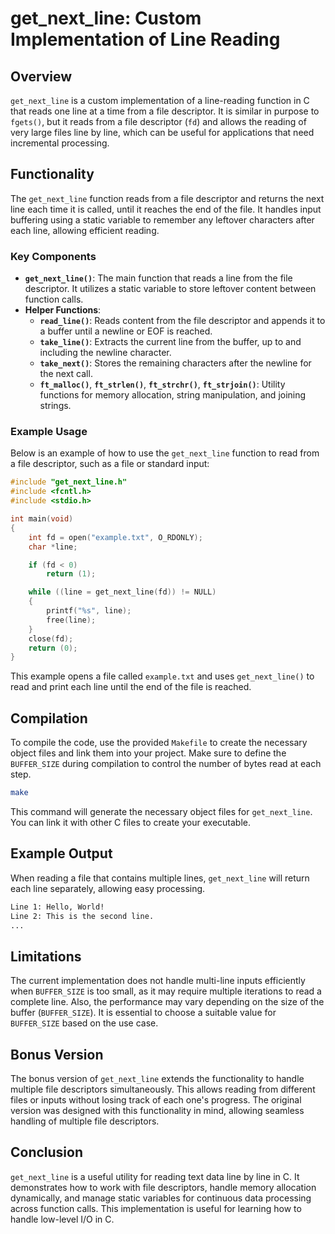 # get\_next\_line: Custom Implementation of Line Reading

## Overview

`get_next_line` is a custom implementation of a line-reading function in C that reads one line at a time from a file descriptor. It is similar in purpose to `fgets()`, but it reads from a file descriptor (`fd`) and allows the reading of very large files line by line, which can be useful for applications that need incremental processing.

## Functionality

The `get_next_line` function reads from a file descriptor and returns the next line each time it is called, until it reaches the end of the file. It handles input buffering using a static variable to remember any leftover characters after each line, allowing efficient reading.

### Key Components

- **`get_next_line()`**: The main function that reads a line from the file descriptor. It utilizes a static variable to store leftover content between function calls.
- **Helper Functions**:
  - **`read_line()`**: Reads content from the file descriptor and appends it to a buffer until a newline or EOF is reached.
  - **`take_line()`**: Extracts the current line from the buffer, up to and including the newline character.
  - **`take_next()`**: Stores the remaining characters after the newline for the next call.
  - **`ft_malloc()`**, **`ft_strlen()`**, **`ft_strchr()`**, **`ft_strjoin()`**: Utility functions for memory allocation, string manipulation, and joining strings.

### Example Usage

Below is an example of how to use the `get_next_line` function to read from a file descriptor, such as a file or standard input:

```c
#include "get_next_line.h"
#include <fcntl.h>
#include <stdio.h>

int main(void)
{
    int fd = open("example.txt", O_RDONLY);
    char *line;

    if (fd < 0)
        return (1);

    while ((line = get_next_line(fd)) != NULL)
    {
        printf("%s", line);
        free(line);
    }
    close(fd);
    return (0);
}
```

This example opens a file called `example.txt` and uses `get_next_line()` to read and print each line until the end of the file is reached.

## Compilation

To compile the code, use the provided `Makefile` to create the necessary object files and link them into your project. Make sure to define the `BUFFER_SIZE` during compilation to control the number of bytes read at each step.

```sh
make
```

This command will generate the necessary object files for `get_next_line`. You can link it with other C files to create your executable.

## Example Output

When reading a file that contains multiple lines, `get_next_line` will return each line separately, allowing easy processing.

```sh
Line 1: Hello, World!
Line 2: This is the second line.
...
```

## Limitations

The current implementation does not handle multi-line inputs efficiently when `BUFFER_SIZE` is too small, as it may require multiple iterations to read a complete line. Also, the performance may vary depending on the size of the buffer (`BUFFER_SIZE`). It is essential to choose a suitable value for `BUFFER_SIZE` based on the use case.

## Bonus Version

The bonus version of `get_next_line` extends the functionality to handle multiple file descriptors simultaneously. This allows reading from different files or inputs without losing track of each one's progress. The original version was designed with this functionality in mind, allowing seamless handling of multiple file descriptors.

## Conclusion

`get_next_line` is a useful utility for reading text data line by line in C. It demonstrates how to work with file descriptors, handle memory allocation dynamically, and manage static variables for continuous data processing across function calls. This implementation is useful for learning how to handle low-level I/O in C.